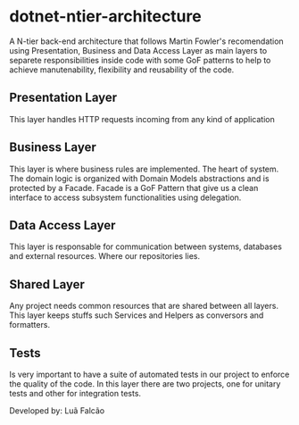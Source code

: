 # dotnet-ntier-architecture
A N-tier back-end architecture that follows Martin Fowler's recomendation using Presentation, Business and Data Access Layer as main layers to separete responsibilities inside code with some GoF patterns to help to achieve manutenability, flexibility and reusability of the code.

## Presentation Layer

This layer handles HTTP requests incoming from any kind of application 

## Business Layer

This layer is where business rules are implemented. The heart of system. The domain logic is organized with Domain Models abstractions and is protected by a Facade. Facade is a GoF Pattern that give us a clean interface to access subsystem functionalities using delegation. 

## Data Access Layer

This layer is responsable for communication between systems, databases and external resources. Where our repositories lies.

## Shared Layer

Any project needs common resources that are shared between all layers. This layer keeps stuffs such Services and Helpers as conversors and formatters.

## Tests

Is very important to have a suite of automated tests in our project to enforce the quality of the code. In this layer there are two projects, one for unitary tests and other for integration tests.

Developed by: Luã Falcão
